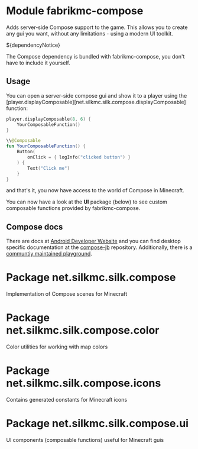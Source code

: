 # Module fabrikmc-compose

Adds server-side Compose support to the game. This allows you to create any gui you want, without any limitations -
using a modern UI toolkit.

${dependencyNotice}

The Compose dependency is bundled with fabrikmc-compose, you don't have to include it yourself.

## Usage

You can open a server-side compose gui and show it to a player using
the [player.displayComposable][net.silkmc.silk.compose.displayComposable] function:

```kotlin
player.displayComposable(8, 6) {
    YourComposableFunction()
}

\\@Composable
fun YourComposableFunction() {
    Button(
        onClick = { logInfo("clicked button") }
    ) {
        Text("Click me")
    }
}
```

and that's it, you now have access to the world of Compose in Minecraft.

You can now have a look at the **UI** package (below) to see custom composable functions provided by fabrikmc-compose.

## Compose docs

There are docs at [Android Developer Website](https://developer.android.com/jetpack/compose/documentation) and you can
find desktop specific documentation at the [compose-jb](https://github.com/JetBrains/compose-jb) repository.
Additionally, there is a  [communtiy maintained playground](https://foso.github.io/Jetpack-Compose-Playground/).

# Package net.silkmc.silk.compose

Implementation of Compose scenes for Minecraft

# Package net.silkmc.silk.compose.color

Color utilities for working with map colors

# Package net.silkmc.silk.compose.icons

Contains generated constants for Minecraft icons

# Package net.silkmc.silk.compose.ui

UI components (composable functions) useful for Minecraft guis
